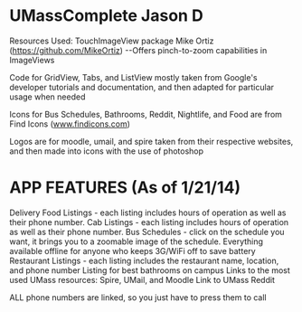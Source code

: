 UMassComplete
Jason D
=============

Resources Used:
  TouchImageView package Mike Ortiz (https://github.com/MikeOrtiz)
      --Offers pinch-to-zoom capabilities in ImageViews
    
  Code for GridView, Tabs, and ListView mostly taken from Google's developer tutorials and documentation, and then adapted    for particular usage when needed

  Icons for Bus Schedules, Bathrooms, Reddit, Nightlife, and Food are from Find Icons (www.findicons.com)
  
  Logos are for moodle, umail, and spire taken from their respective websites, and then made into icons with the use of     photoshop
  
  
APP FEATURES (As of 1/21/14)
==================
  
  Delivery Food Listings - each listing includes hours of operation as well as their phone number. 
  Cab Listings - each listing includes hours of operation as well as their phone number.
  Bus Schedules - click on the schedule you want, it brings you to a zoomable image of the schedule. Everything available   offline for anyone who keeps 3G/WiFi off to save battery
  Restaurant Listings - each listing includes the restaurant name, location, and phone number
  Listing for best bathrooms on campus
  Links to the most used UMass resources: Spire, UMail, and Moodle 
  Link to UMass Reddit

  ALL phone numbers are linked, so you just have to press them to call



